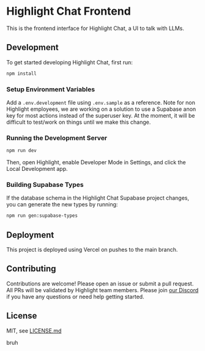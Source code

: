 # Highlight Chat Frontend

This is the frontend interface for Highlight Chat, a UI to talk with LLMs.

## Development

To get started developing Highlight Chat, first run:

```bash
npm install
```

### Setup Environment Variables

Add a `.env.development` file using `.env.sample` as a reference. Note for non Highlight employees, we are working on a solution to use a Supabase anon key for most actions instead of the superuser key. At the moment, it will be difficult to test/work on things until we make this change.

### Running the Development Server

```bash
npm run dev
```

Then, open Highlight, enable Developer Mode in Settings, and click the Local Development app.

### Building Supabase Types

If the database schema in the Highlight Chat Supabase project changes, you can generate the new types by running:

```bash
npm run gen:supabase-types
```

## Deployment

This project is deployed using Vercel on pushes to the main branch.

## Contributing

Contributions are welcome! Please open an issue or submit a pull request. All PRs will be validated by Highlight team members. Please join [our Discord](https://discord.gg/hlai) if you have any questions or need help getting started.

## License

MIT, see [LICENSE.md](LICENSE.md)

bruh
